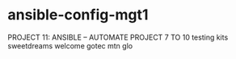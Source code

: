# ansible-config-mgt1
PROJECT 11: ANSIBLE – AUTOMATE PROJECT 7 TO 10
testing kits
sweetdreams
welcome
gotec
mtn
glo
